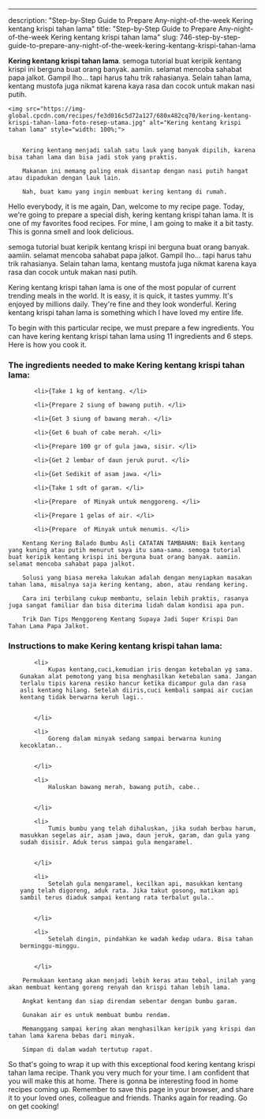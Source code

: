 ---
description: "Step-by-Step Guide to Prepare Any-night-of-the-week Kering kentang krispi tahan lama"
title: "Step-by-Step Guide to Prepare Any-night-of-the-week Kering kentang krispi tahan lama"
slug: 746-step-by-step-guide-to-prepare-any-night-of-the-week-kering-kentang-krispi-tahan-lama

<p>
	<strong>Kering kentang krispi tahan lama</strong>. 
	semoga tutorial buat keripik kentang krispi ini berguna buat orang banyak. aamiin. selamat mencoba sahabat papa jalkot. Gampil lho… tapi harus tahu trik rahasianya. Selain tahan lama, kentang mustofa juga nikmat karena kaya rasa dan cocok untuk makan nasi putih.
</p>
<p>
	
	<img src="https://img-global.cpcdn.com/recipes/fe3d016c5d72a127/680x482cq70/kering-kentang-krispi-tahan-lama-foto-resep-utama.jpg" alt="Kering kentang krispi tahan lama" style="width: 100%;">
	
	
		Kering kentang menjadi salah satu lauk yang banyak dipilih, karena bisa tahan lama dan bisa jadi stok yang praktis.
	
		Makanan ini memang paling enak disantap dengan nasi putih hangat atau dipadukan dengan lauk lain.
	
		Nah, buat kamu yang ingin membuat kering kentang di rumah.
	
</p>
<p>
	Hello everybody, it is me again, Dan, welcome to my recipe page. Today, we're going to prepare a special dish, kering kentang krispi tahan lama. It is one of my favorites food recipes. For mine, I am going to make it a bit tasty. This is gonna smell and look delicious.
</p>
	
<p>
	semoga tutorial buat keripik kentang krispi ini berguna buat orang banyak. aamiin. selamat mencoba sahabat papa jalkot. Gampil lho… tapi harus tahu trik rahasianya. Selain tahan lama, kentang mustofa juga nikmat karena kaya rasa dan cocok untuk makan nasi putih.
</p>
<p>
	Kering kentang krispi tahan lama is one of the most popular of current trending meals in the world. It is easy, it is quick, it tastes yummy. It's enjoyed by millions daily. They're fine and they look wonderful. Kering kentang krispi tahan lama is something which I have loved my entire life.
</p>

<p>
To begin with this particular recipe, we must prepare a few ingredients. You can have kering kentang krispi tahan lama using 11 ingredients and 6 steps. Here is how you cook it.
</p>

<h3>The ingredients needed to make Kering kentang krispi tahan lama:</h3>

<ol>
	
		<li>{Take 1 kg of kentang. </li>
	
		<li>{Prepare 2 siung of bawang putih. </li>
	
		<li>{Get 3 siung of bawang merah. </li>
	
		<li>{Get 6 buah of cabe merah. </li>
	
		<li>{Prepare 100 gr of gula jawa, sisir. </li>
	
		<li>{Get 2 lembar of daun jeruk purut. </li>
	
		<li>{Get Sedikit of asam jawa. </li>
	
		<li>{Take 1 sdt of garam. </li>
	
		<li>{Prepare  of Minyak untuk menggoreng. </li>
	
		<li>{Prepare 1 gelas of air. </li>
	
		<li>{Prepare  of Minyak untuk menumis. </li>
	
</ol>
<p>
	
		Kentang Kering Balado Bumbu Asli CATATAN TAMBAHAN: Baik kentang yang kuning atau putih menurut saya itu sama-sama. semoga tutorial buat keripik kentang krispi ini berguna buat orang banyak. aamiin. selamat mencoba sahabat papa jalkot.
	
		Solusi yang biasa mereka lakukan adalah dengan menyiapkan masakan tahan lama, misalnya saja kering kentang, abon, atau rendang kering.
	
		Cara ini terbilang cukup membantu, selain lebih praktis, rasanya juga sangat familiar dan bisa diterima lidah dalam kondisi apa pun.
	
		Trik Dan Tips Menggoreng Kentang Supaya Jadi Super Krispi Dan Tahan Lama Papa Jalkot.
	
</p>

<h3>Instructions to make Kering kentang krispi tahan lama:</h3>

<ol>
	
		<li>
			Kupas kentang,cuci,kemudian iris dengan ketebalan yg sama. Gunakan alat pemotong yang bisa menghasilkan ketebalan sama. Jangan terlalu tipis karena resiko hancur ketika dicampur gula dan rasa asli kentang hilang. Setelah diiris,cuci kembali sampai air cucian kentang tidak berwarna keruh lagi..
			
			
		</li>
	
		<li>
			Goreng dalam minyak sedang sampai berwarna kuning kecoklatan..
			
			
		</li>
	
		<li>
			Haluskan bawang merah, bawang putih, cabe..
			
			
		</li>
	
		<li>
			Tumis bumbu yang telah dihaluskan, jika sudah berbau harum, masukkan segelas air, asam jawa, daun jeruk, garam, dan gula yang sudah disisir. Aduk terus sampai gula mengaramel.
			
			
		</li>
	
		<li>
			Setelah gula mengaramel, kecilkan api, masukkan kentang yang telah digoreng, aduk rata. Jika takut gosong, matikan api sambil terus diaduk sampai kentang rata terbalut gula..
			
			
		</li>
	
		<li>
			Setelah dingin, pindahkan ke wadah kedap udara. Bisa tahan berminggu-minggu.
			
			
		</li>
	
</ol>

<p>
	
		Permukaan kentang akan menjadi lebih keras atau tebal, inilah yang akan membuat kentang goreng renyah dan krispi tahan lebih lama.
	
		Angkat kentang dan siap direndam sebentar dengan bumbu garam.
	
		Gunakan air es untuk membuat bumbu rendam.
	
		Memanggang sampai kering akan menghasilkan keripik yang krispi dan tahan lama karena bebas dari minyak.
	
		Simpan di dalam wadah tertutup rapat.
	
</p>

<p>
	So that's going to wrap it up with this exceptional food kering kentang krispi tahan lama recipe. Thank you very much for your time. I am confident that you will make this at home. There is gonna be interesting food in home recipes coming up. Remember to save this page in your browser, and share it to your loved ones, colleague and friends. Thanks again for reading. Go on get cooking!
</p>
